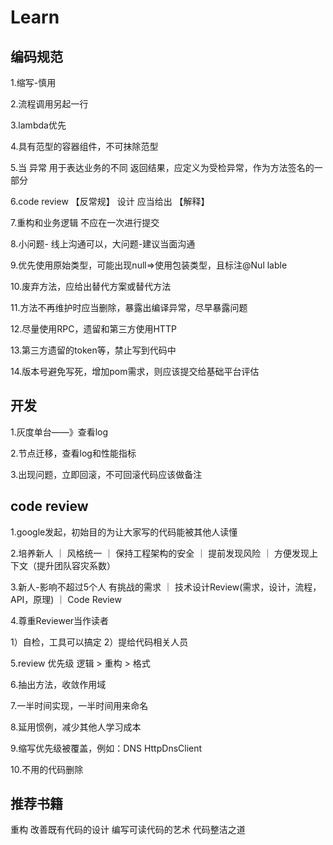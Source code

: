 # Learn

## 编码规范

1.缩写-慎用

2.流程调用另起一行

3.lambda优先

4.具有范型的容器组件，不可抹除范型

5.当 异常 用于表达业务的不同 返回结果，应定义为受检异常，作为方法签名的一部分

6.code review 【反常规】 设计 应当给出 【解释】

7.重构和业务逻辑 不应在一次进行提交

8.小问题- 线上沟通可以，大问题-建议当面沟通

9.优先使用原始类型，可能出现null=>使用包装类型，且标注@Nul lable

10.废弃方法，应给出替代方案或替代方法

11.方法不再维护时应当删除，暴露出编译异常，尽早暴露问题

12.尽量使用RPC，遗留和第三方使用HTTP

13.第三方遗留的token等，禁止写到代码中

14.版本号避免写死，增加pom需求，则应该提交给基础平台评估

## 开发

1.灰度单台——》查看log

2.节点迁移，查看log和性能指标

3.出现问题，立即回滚，不可回滚代码应该做备注

## code review

1.google发起，初始目的为让大家写的代码能被其他人读懂

2.培养新人 ｜ 风格统一 ｜ 保持工程架构的安全 ｜ 提前发现风险 ｜ 方便发现上下文（提升团队容灾系数）

3.新人-影响不超过5个人
有挑战的需求 ｜ 技术设计Review(需求，设计，流程，API，原理) ｜ Code Review

4.尊重Reviewer当作读者

1）自检，工具可以搞定
2）提给代码相关人员


5.review 优先级 逻辑 > 重构 > 格式

6.抽出方法，收敛作用域

7.一半时间实现，一半时间用来命名

8.延用惯例，减少其他人学习成本

9.缩写优先级被覆盖，例如：DNS  HttpDnsClient

10.不用的代码删除

## 推荐书籍

重构 改善既有代码的设计
编写可读代码的艺术
代码整洁之道